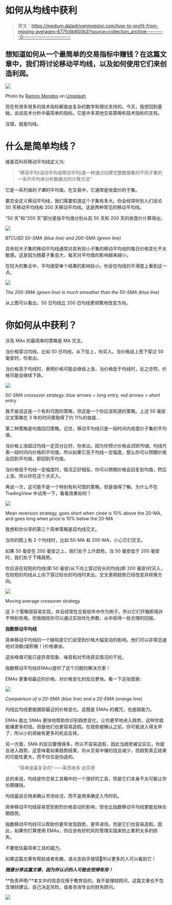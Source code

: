 # 如何从均线中获利

> 原文：<https://medium.datadriveninvestor.com/how-to-profit-from-moving-averages-677fc6b600b3?source=collection_archive---------0----------------------->

## 想知道如何从一个最简单的交易指标中赚钱？在这篇文章中，我们将讨论移动平均线，以及如何使用它们来创造利润。

![](img/0d2dce928e1136ea1ff0916040b0f610.png)

Photo by [Ramiro Mendes](https://unsplash.com/@thisisramiro?utm_source=medium&utm_medium=referral) on [Unsplash](https://unsplash.com?utm_source=medium&utm_medium=referral)

现在有很多很多的技术指标都是由复杂的数学和理论支持的。今天，我想回到基础，谈谈技术分析中最简单的指标。它是许多其他交易策略和技术指标的支柱。

没错，就是均线。

# **什么是简单均线？**

维基百科将移动平均线定义为:

> “移动平均(滚动平均或移动平均)是一种通过创建完整数据集的不同子集的一系列平均来分析数据点的计算方法”

它是一系列值的*子集*的平均值。在交易中，它通常是收盘价的子集。

要完全定义移动平均线，我们需要知道这个子集有多大。你会经常听到人们谈论 50 天移动平均线和 200 天移动平均线。这是两种常见的移动平均线。

“50 天”和“200 天”部分是指平均值分别从前 50 天和 200 天的收盘价计算得出。

![](img/b9efb0dfb79d6eb2ba40cf4e0147e70b.png)

*BTCUSD 50-SMA (blue line) and 200-SMA (green line)*

具有较大子集的移动平均线通常对具有较小子集的移动平均线的每日价格变化不太敏感。这是因为随着子集变大，每天对平均值的影响越来越小。

在较大的集合中，平均值受单个结果的影响较小。你会在均线的平滑度上看到这一点。

![](img/b9efb0dfb79d6eb2ba40cf4e0147e70b.png)

*The 200-SMA (green line) is much smoother than the 50-SMA (blue line)*

从上图可以看出，50 日均线比 200 日均线更频繁地改变方向。

# **你如何从中获利？**

涉及 MAs 的最简单的策略是 MA 交叉。

当价格穿过均线，比如 50 日均线，从下往上，你买入。当价格自上而下穿过 50 毫安时，你卖出。

当价格高于均线时，表明价格可能会继续上涨，当价格低于均线时，反之亦然。价格可能会继续下跌。

![](img/7fcc4df89958b9ec390c943b65463abf.png)

*50-SMA crossover strategy: blue arrows = long entry, red arrows = short entry*

我不是说这是一个有利可图的策略，但这是一个你应该知道的策略。上述 50 毫安交叉策略在 3 年的时间里取得了约 11%的收益…

第二种策略是均值回归策略。记住，移动平均线只是一段时间内收盘价子集的平均值。

当价格上涨超过均线一定百分比时，你卖出。因为你预计价格会*回到均值*。均线代表一段时间内价格的平均值，所以如果它高于均线一定幅度，那么你可以预期价格会回到平均值，即回到平均值。

当价格低于均线一定幅度时，情况正好相反。你可以预期价格会回复到均值，然后上涨，所以你在这个点买入。

再说一次，这可能不是一个特别有利可图的策略，但是值得了解。为什么不在 TradingView 中试用一下，看看效果如何？

![](img/eadb98ec1a03219a1aed08b5dd37647f.png)

Mean reversion strategy, goes short when close is 10% above the 20-MA, and goes long when price is 10% below the 20-MA

我想和你分享的第三个简单策略是双均线交叉。

当你的图上有 2 个均线时，比如 50-MA 和 200-MA，小心它们交叉。

如果 50 毫安在 200 毫安之上，我们处于上升趋势。当 50 毫安低于 200 毫安时，我们处于下降趋势。

你应该在较短的均线(即 50 毫安)从下向上穿过较长的均线(即 200 毫安)时买入，在较短的均线从上向下穿过较长的均线时卖出。交叉表明趋势已经改变并转换方向。

![](img/515fb1d23a4a5f2b3280d3858caa0bd3.png)

Moving average crossover strategy

这 3 个策略很容易实现，并且经常在交易软件中作为例子。所以它们开箱即用并不特别有用。但我相信你可以通过实验优化参数，从中获得一些合理的回报。

**指数移动平均线**

简单移动平均线的一个缺陷是它们会受到价格大幅变动的影响。他们可以非常迅速地对消极(或积极！)价格暴涨。

这些峰值可能只是异常现象、噪音和对市场真实情况的干扰。

指数移动平均线(EMAs)提供了这个问题的解决方案！

EMAs 更重视最近的价格，对价格变化的反应更快。看一下这张图表:

![](img/cce8b9c2c1f0317170e8ab8bfc3a2614.png)

*Comparison of a 20-SMA (blue line) and a 20-EMA (orange line)*

均线比均线更能跟踪最近的价格变化。这既是 EMAs 的魔咒，也是超能力。

EMAs 能比 SMAs 更快地帮助你识别趋势变化，让你更早地进入趋势，这样你就能赚更多的钱。但是他们也更容易造假。在趋势被确认之前，你可能进入得太早了，所以小的突破有更多的机会反转。

另一方面，SMA 的反应要慢得多，所以不容易造假，因此当趋势被证实后，你就会进入趋势。这意味着如果趋势结束，你从交易中赚的钱会减少，但趋势真正结束的可能性更大，而不仅仅是伪造的。

> “简单是最复杂的”——莱昂纳多·达芬奇

总的来说，均线是你交易工具箱中的一个很好的工具，但是它们本身不太可能让你长期赚钱。

均线最适合用来确认市场状况，而不是用来确定入市时机。

简单移动平均线容易受到剧烈价格变动的影响，但也比指数移动平均线更能反映长期趋势。

指数移动平均线可以帮助你更早发现趋势，更早进场，但是它们也容易造假。因此，如果你打算使用 EMAs，你应该有好的风险管理实践来防止累积太多的损失。

不要低估最简单工具的威力。

如果这篇文章有帮助或者有趣，请点击拍手按钮👏所以更多的人可以看到它！

***随意分享这篇文章，因为你认识的人可能会觉得有用！***

**免责声明:**本文中的信息仅用于教育目的。我不是理财顾问，这篇文章也不包含理财建议。自己决定风险，或者咨询专业的财务顾问。

[![](img/77a7e9c7cd800c68bee06b751e8aed70.png)](http://eepurl.com/dw5NFP)